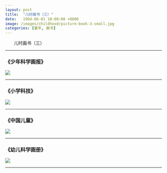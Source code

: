 ```yaml
---
layout: post
title:  "儿时画书（三）"
date:   1994-06-01 10:00:00 +0800
image: /images/childhood/picture-book-3-small.jpg
categories: [童年, 画书]
---
```


　　儿时画书（三）

------

<h3>《少年科学画报》</h3>

<div class="row">
    <div class="col-md-6">
        <a href="{{site.baseurl}}/images/childhood/少年科学画报 1994-01.jpg" target="_blank">
            <img class="thumbnail" src="{{site.baseurl}}/images/childhood/少年科学画报 1994-01_s.jpg">
        </a>
    </div>
    <div class="col-md-6">
    </div>
</div>

------

<h3>《小学科技》</h3>

<div class="row">
    <div class="col-md-6">
        <a href="{{site.baseurl}}/images/childhood/小学科技 1992-10.jpg" target="_blank">
            <img class="thumbnail" src="{{site.baseurl}}/images/childhood/小学科技 1992-10_s.jpg">
        </a>
    </div>
    <div class="col-md-6">
    </div>
</div>

------

<h3>《中国儿童》</h3>

<div class="row">
    <div class="col-md-6">
        <a href="{{site.baseurl}}/images/childhood/中国儿童 1989-10.jpg" target="_blank">
            <img class="thumbnail" src="{{site.baseurl}}/images/childhood/中国儿童 1989-10_s.jpg">
        </a>
    </div>
    <div class="col-md-6">
    </div>
</div>

------

<h3>《幼儿科学画册》</h3>

<div class="row">
    <div class="col-md-6">
        <a href="{{site.baseurl}}/images/childhood/幼儿科学画册.jpg" target="_blank">
            <img class="thumbnail" src="{{site.baseurl}}/images/childhood/幼儿科学画册_s.jpg">
        </a>
    </div>
    <div class="col-md-6">
    </div>
</div>

------